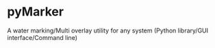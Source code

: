 # pyMarker
A water marking/Multi overlay utility for any system (Python library/GUI interface/Command line)
